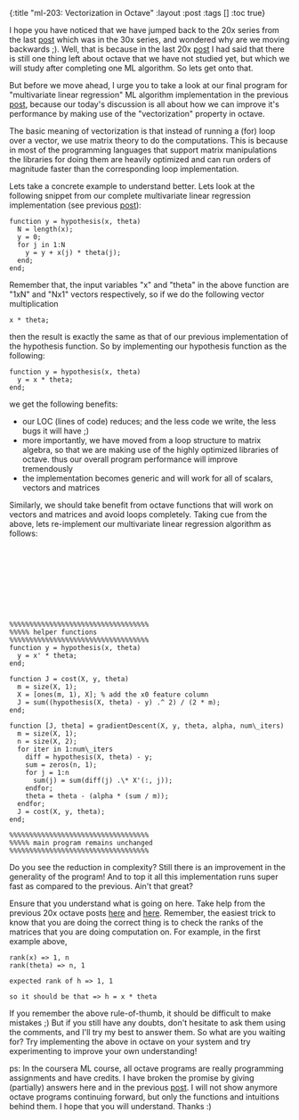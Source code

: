 {:title "ml-203: Vectorization in Octave"
 :layout :post
 :tags  []
 :toc true}

I hope you have noticed that we have jumped back to the 20x series from the last [post](http://www.golb.in/ml-402-multivariate-linear-regression-in-octave-45.html) which was in the 30x series, and wondered why are we moving backwards ;). Well, that is because in the last 20x [post](http://www.golb.in/ml-202-octave-2-37.html) I had said that there is still one thing left about octave that we have not studied yet, but which we will study after completing one ML algorithm. So lets get onto that.

But before we move ahead, I urge you to take a look at our final program for "multivariate linear regression" ML algorithm implementation in the previous [post](http://www.golb.in/ml-402-multivariate-linear-regression-in-octave-45.html), because our today's discussion is all about how we can improve it's performance by making use of the "vectorization" property in octave.

The basic meaning of vectorization is that instead of running a (for) loop over a vector, we use matrix theory to do the computations. This is because in most of the programming languages that support matrix manipulations the libraries for doing them are heavily optimized and can run orders of magnitude faster than the corresponding loop implementation.

Lets take a concrete example to understand better. Lets look at the following snippet from our complete multivariate linear regression implementation (see previous [post](http://www.golb.in/ml-402-multivariate-linear-regression-in-octave-45.html)):

```
function y = hypothesis(x, theta)
  N = length(x);
  y = 0;
  for j in 1:N
    y = y + x(j) * theta(j);
  end;
end;
```

Remember that, the input variables "x" and "theta" in the above function are "1xN" and "Nx1" vectors respectively, so if we do the following vector multiplication

```
x * theta;
```

then the result is exactly the same as that of our previous implementation of the hypothesis function. So by implementing our hypothesis function as the following:

```
function y = hypothesis(x, theta)
  y = x * theta;
end;
```

we get the following benefits:

* our LOC (lines of code) reduces; and the less code we write, the less bugs it will have ;)
* more importantly, we have moved from a loop structure to matrix algebra, so that we are making use of the highly optimized libraries of octave. thus our overall program performance will improve tremendously
* the implementation becomes generic and will work for all of scalars, vectors and matrices

Similarly, we should take benefit from octave functions that will work on vectors and matrices and avoid loops completely. Taking cue from the above, lets re-implement our multivariate linear regression algorithm as follows:<div id="i-ads"><div class="g-ad"><ins class="adsbygoogle" style="display:inline-block;width:234px;height:60px" data-ad-client="ca-pub-7627106577670276" data-ad-slot="9310803587"></ins></div><div class="g-ad"><ins class="adsbygoogle" style="display:inline-block;width:234px;height:60px" data-ad-client="ca-pub-7627106577670276" data-ad-slot="1787536781"></ins></div></div>

```
%%%%%%%%%%%%%%%%%%%%%%%%%%%%%%%%%%%
%%%%% helper functions
%%%%%%%%%%%%%%%%%%%%%%%%%%%%%%%%%%%
function y = hypothesis(x, theta)
  y = x' * theta;
end;

function J = cost(X, y, theta)
  m = size(X, 1);
  X = [ones(m, 1), X]; % add the x0 feature column
  J = sum((hypothesis(X, theta) - y) .^ 2) / (2 * m);
end;

function [J, theta] = gradientDescent(X, y, theta, alpha, num\_iters)
  m = size(X, 1);
  n = size(X, 2);
  for iter in 1:num\_iters
    diff = hypothesis(X, theta) - y;
    sum = zeros(n, 1);
    for j = 1:n
      sum(j) = sum(diff(j) .\* X'(:, j));
    endfor;
    theta = theta - (alpha * (sum / m));
  endfor;
  J = cost(X, y, theta);
end;

%%%%%%%%%%%%%%%%%%%%%%%%%%%%%%%%%%%
%%%%% main program remains unchanged
%%%%%%%%%%%%%%%%%%%%%%%%%%%%%%%%%%%
```

Do you see the reduction in complexity? Still there is an improvement in the generality of the program! And to top it all this implementation runs super fast as compared to the previous. Ain't that great?

Ensure that you understand what is going on here. Take help from the previous 20x octave posts [here](http://www.golb.in/ml-201-octave-1-36.html) and [here](http://www.golb.in/ml-202-octave-2-37.html). Remember, the easiest trick to know that you are doing the correct thing is to check the ranks of the matrices that you are doing computation on. For example, in the first example above,

```
rank(x) => 1, n
rank(theta) => n, 1

expected rank of h => 1, 1

so it should be that => h = x * theta
```

If you remember the above rule-of-thumb, it should be difficult to make mistakes ;) But if you still have any doubts, don't hesitate to ask them using the comments, and I'll try my best to answer them. So what are you waiting for? Try implementing the above in octave on your system and try experimenting to improve your own understanding!

ps: In the coursera ML course, all octave programs are really programming assignments and have credits. I have broken the promise by giving (partially) answers here and in the previous [post](http://www.golb.in/ml-402-multivariate-linear-regression-in-octave-45.html). I will not show anymore octave programs continuing forward, but only the functions and intuitions behind them. I hope that you will understand. Thanks :)
